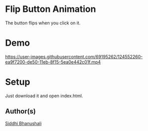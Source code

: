 # Flip Button Animation 
The button flips when you click on it. 

# Demo 
https://user-images.githubusercontent.com/69195262/124552260-ea9f7200-de50-11eb-8f15-5ea0e442c01f.mp4

# Setup
Just download it and open index.html.

## Author(s)
[Siddhi Bhanushali](https://github.com/siddhi-244)
